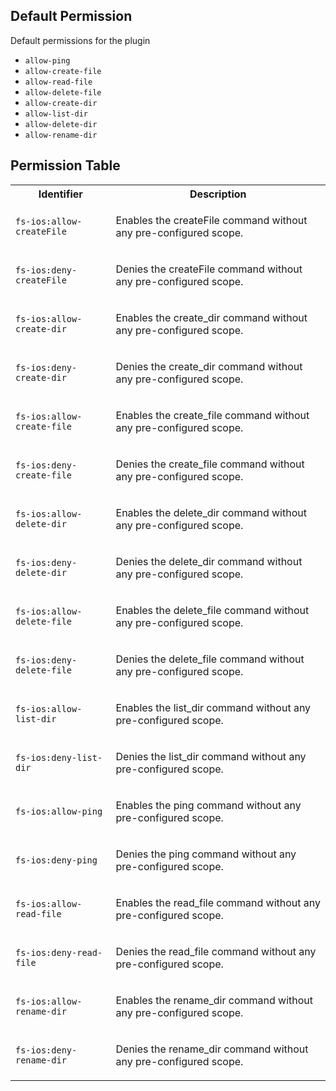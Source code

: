 ## Default Permission

Default permissions for the plugin

- `allow-ping`
- `allow-create-file`
- `allow-read-file`
- `allow-delete-file`
- `allow-create-dir`
- `allow-list-dir`
- `allow-delete-dir`
- `allow-rename-dir`

## Permission Table

<table>
<tr>
<th>Identifier</th>
<th>Description</th>
</tr>


<tr>
<td>

`fs-ios:allow-createFile`

</td>
<td>

Enables the createFile command without any pre-configured scope.

</td>
</tr>

<tr>
<td>

`fs-ios:deny-createFile`

</td>
<td>

Denies the createFile command without any pre-configured scope.

</td>
</tr>

<tr>
<td>

`fs-ios:allow-create-dir`

</td>
<td>

Enables the create_dir command without any pre-configured scope.

</td>
</tr>

<tr>
<td>

`fs-ios:deny-create-dir`

</td>
<td>

Denies the create_dir command without any pre-configured scope.

</td>
</tr>

<tr>
<td>

`fs-ios:allow-create-file`

</td>
<td>

Enables the create_file command without any pre-configured scope.

</td>
</tr>

<tr>
<td>

`fs-ios:deny-create-file`

</td>
<td>

Denies the create_file command without any pre-configured scope.

</td>
</tr>

<tr>
<td>

`fs-ios:allow-delete-dir`

</td>
<td>

Enables the delete_dir command without any pre-configured scope.

</td>
</tr>

<tr>
<td>

`fs-ios:deny-delete-dir`

</td>
<td>

Denies the delete_dir command without any pre-configured scope.

</td>
</tr>

<tr>
<td>

`fs-ios:allow-delete-file`

</td>
<td>

Enables the delete_file command without any pre-configured scope.

</td>
</tr>

<tr>
<td>

`fs-ios:deny-delete-file`

</td>
<td>

Denies the delete_file command without any pre-configured scope.

</td>
</tr>

<tr>
<td>

`fs-ios:allow-list-dir`

</td>
<td>

Enables the list_dir command without any pre-configured scope.

</td>
</tr>

<tr>
<td>

`fs-ios:deny-list-dir`

</td>
<td>

Denies the list_dir command without any pre-configured scope.

</td>
</tr>

<tr>
<td>

`fs-ios:allow-ping`

</td>
<td>

Enables the ping command without any pre-configured scope.

</td>
</tr>

<tr>
<td>

`fs-ios:deny-ping`

</td>
<td>

Denies the ping command without any pre-configured scope.

</td>
</tr>

<tr>
<td>

`fs-ios:allow-read-file`

</td>
<td>

Enables the read_file command without any pre-configured scope.

</td>
</tr>

<tr>
<td>

`fs-ios:deny-read-file`

</td>
<td>

Denies the read_file command without any pre-configured scope.

</td>
</tr>

<tr>
<td>

`fs-ios:allow-rename-dir`

</td>
<td>

Enables the rename_dir command without any pre-configured scope.

</td>
</tr>

<tr>
<td>

`fs-ios:deny-rename-dir`

</td>
<td>

Denies the rename_dir command without any pre-configured scope.

</td>
</tr>
</table>
